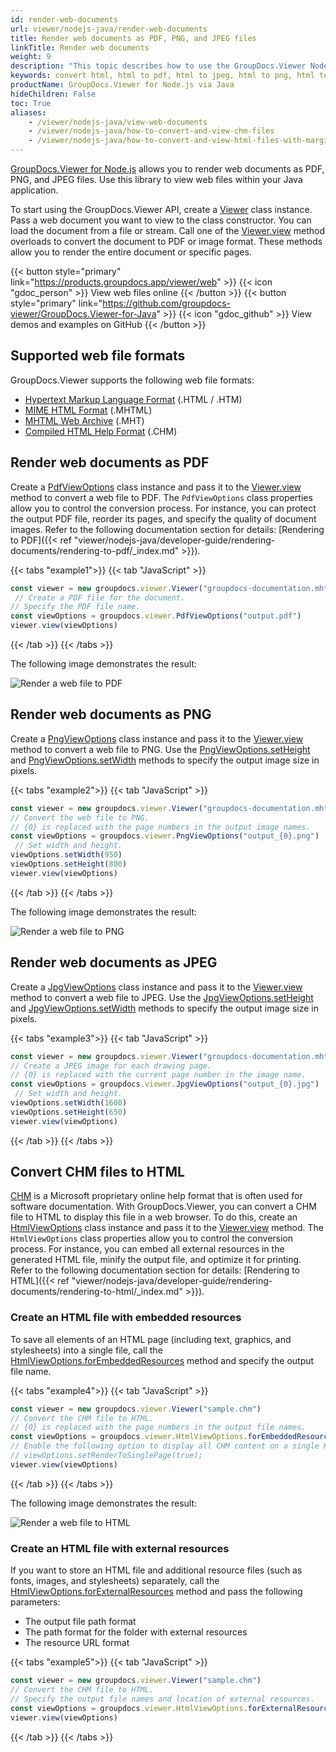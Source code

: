 ```yaml
---
id: render-web-documents
url: viewer/nodejs-java/render-web-documents
title: Render web documents as PDF, PNG, and JPEG files
linkTitle: Render web documents
weight: 9
description: "This topic describes how to use the GroupDocs.Viewer Node.js API to convert web documents to PDF, PNG, and JPEG formats."
keywords: convert html, html to pdf, html to jpeg, html to png, html to image
productName: GroupDocs.Viewer for Node.js via Java
hideChildren: False
toc: True
aliases:
    - /viewer/nodejs-java/view-web-documents
    - /viewer/nodejs-java/how-to-convert-and-view-chm-files
    - /viewer/nodejs-java/how-to-convert-and-view-html-files-with-margins
---
```

[GroupDocs.Viewer for Node.js](https://products.groupdocs.com/viewer/nodejs-java) allows you to render web documents as PDF, PNG, and JPEG files. Use this library to view web files within your Java application. 

To start using the GroupDocs.Viewer API, create a [Viewer](#) class instance. Pass a web document you want to view to the class constructor. You can load the document from a file or stream. Call one of the [Viewer.view](#) method overloads to convert the document to PDF or image format. These methods allow you to render the entire document or specific pages.

{{< button style="primary" link="https://products.groupdocs.app/viewer/web" >}} {{< icon "gdoc_person" >}} View web files online {{< /button >}} {{< button style="primary" link="https://github.com/groupdocs-viewer/GroupDocs.Viewer-for-Java" >}} {{< icon "gdoc_github" >}} View demos and examples on GitHub {{< /button >}}

## Supported web file formats

GroupDocs.Viewer supports the following web file formats:

* [Hypertext Markup Language Format](https://docs.fileformat.com/web/html/) (.HTML / .HTM)
* [MIME HTML Format](https://docs.fileformat.com/web/mhtml/) (.MHTML)
* [MHTML Web Archive](https://docs.fileformat.com/web/mht/) (.MHT)
* [Compiled HTML Help Format](https://docs.fileformat.com/web/chm/) (.CHM)

## Render web documents as PDF

Create a [PdfViewOptions](#) class instance and pass it to the [Viewer.view](#) method to convert a web file to PDF. The `PdfViewOptions` class properties allow you to control the conversion process. For instance, you can protect the output PDF file, reorder its pages, and specify the quality of document images. Refer to the following documentation section for details: [Rendering to PDF]({{< ref "viewer/nodejs-java/developer-guide/rendering-documents/rendering-to-pdf/_index.md" >}}).

{{< tabs "example1">}}
{{< tab "JavaScript" >}}
```js
const viewer = new groupdocs.viewer.Viewer("groupdocs-documentation.mhtml")
 // Create a PDF file for the document.
// Specify the PDF file name.
const viewOptions = groupdocs.viewer.PdfViewOptions("output.pdf")
viewer.view(viewOptions)
```
{{< /tab >}}
{{< /tabs >}}

The following image demonstrates the result:

![Render a web file to PDF](/viewer/nodejs-java/images/rendering-basics/render-web-documents/render-web-to-pdf.png)

## Render web documents as PNG

Create a [PngViewOptions](#) class instance and pass it to the [Viewer.view](#) method to convert a web file to PNG. Use the [PngViewOptions.setHeight](#) and [PngViewOptions.setWidth](#) methods to specify the output image size in pixels.

{{< tabs "example2">}}
{{< tab "JavaScript" >}}
```js
const viewer = new groupdocs.viewer.Viewer("groupdocs-documentation.mhtml")
// Convert the web file to PNG.
// {0} is replaced with the page numbers in the output image names.
const viewOptions = groupdocs.viewer.PngViewOptions("output_{0}.png")
 // Set width and height.
viewOptions.setWidth(950)
viewOptions.setHeight(800)
viewer.view(viewOptions)
```
{{< /tab >}}
{{< /tabs >}}

The following image demonstrates the result:

![Render a web file to PNG](/viewer/nodejs-java/images/rendering-basics/render-web-documents/render-web-to-png.png)

## Render web documents as JPEG

Create a [JpgViewOptions](#) class instance and pass it to the [Viewer.view](#) method to convert a web file to JPEG. Use the [JpgViewOptions.setHeight](#) and [JpgViewOptions.setWidth](#) methods to specify the output image size in pixels.

{{< tabs "example3">}}
{{< tab "JavaScript" >}}
```js
const viewer = new groupdocs.viewer.Viewer("groupdocs-documentation.mhtml")
// Create a JPEG image for each drawing page.
// {0} is replaced with the current page number in the image name.
const viewOptions = groupdocs.viewer.JpgViewOptions("output_{0}.jpg")
 // Set width and height.
viewOptions.setWidth(1600)
viewOptions.setHeight(650)
viewer.view(viewOptions)
```
{{< /tab >}}
{{< /tabs >}}

## Convert CHM files to HTML

[CHM](https://docs.fileformat.com/web/chm/) is a Microsoft proprietary online help format that is often used for software documentation. With GroupDocs.Viewer, you can convert a CHM file to HTML to display this file in a web browser. To do this, create an [HtmlViewOptions](#) class instance and pass it to the [Viewer.view](#) method. The `HtmlViewOptions` class properties allow you to control the conversion process. For instance, you can embed all external resources in the generated HTML file, minify the output file, and optimize it for printing. Refer to the following documentation section for details: [Rendering to HTML]({{< ref "viewer/nodejs-java/developer-guide/rendering-documents/rendering-to-html/_index.md" >}}).

### Create an HTML file with embedded resources

To save all elements of an HTML page (including text, graphics, and stylesheets) into a single file, call the [HtmlViewOptions.forEmbeddedResources](#) method and specify the output file name.

{{< tabs "example4">}}
{{< tab "JavaScript" >}}
```js
const viewer = new groupdocs.viewer.Viewer("sample.chm")
// Convert the CHM file to HTML.
// {0} is replaced with the page numbers in the output file names.
const viewOptions = groupdocs.viewer.HtmlViewOptions.forEmbeddedResources("chm_result_{0}.html")
// Enable the following option to display all CHM content on a single HTML page.
// viewOptions.setRenderToSinglePage(true);
viewer.view(viewOptions)
```
{{< /tab >}}
{{< /tabs >}}

The following image demonstrates the result:

![Render a web file to HTML](/viewer/nodejs-java/images/rendering-basics/render-web-documents/render-chm-to-html.png)

### Create an HTML file with external resources

If you want to store an HTML file and additional resource files (such as fonts, images, and stylesheets) separately, call the [HtmlViewOptions.forExternalResources](#) method and pass the following parameters:

  * The output file path format
  * The path format for the folder with external resources
  * The resource URL format

{{< tabs "example5">}}
{{< tab "JavaScript" >}}
```js
const viewer = new groupdocs.viewer.Viewer("sample.chm")
// Convert the CHM file to HTML.
// Specify the output file names and location of external resources.
const viewOptions = groupdocs.viewer.HtmlViewOptions.forExternalResources("page_{0}.html", "page_{0}/resource_{0}_{1}", "page_{0}/resource_{0}_{1}");
viewer.view(viewOptions)
```
{{< /tab >}}
{{< /tabs >}}
